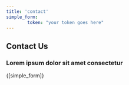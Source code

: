 ```yaml
---
title: 'contact'
simple_form:
        token: "your token goes here"
---
```

<section id="contact">
  <div class="container">
    <div class="row">
      <div class="col-lg-12 text-center">
       <h2>Contact Us</h2>
       <h3>Lorem ipsum dolor sit amet consectetur</h3>
     </div>
   </div>
   <div class="row">
    {[simple_form]}
  </div>
</div>
</section>
